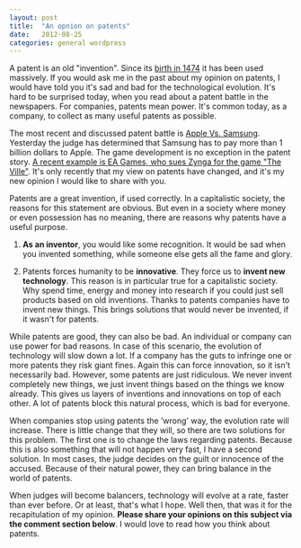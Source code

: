 ```yaml
---
layout: post
title:  "An opnion on patents"
date:   2012-08-25
categories: general wordpress
---
```


A patent is an old "invention". Since its [birth in 1474](http://en.wikipedia.org/wiki/History_of_patent_law) it has been used massively. If you would ask me in the past about my opinion on patents, I would have told you it's sad and bad for the technological evolution. It's hard to be surprised today, when you read about a patent battle in the newspapers. For companies, patents mean power.  It's common today, as a company, to collect as many useful patents as possible.

The most recent and discussed patent battle is [Apple Vs. Samsung](http://news.cnet.com/2702-13579_3-1593.html). Yesterday the judge has determined that Samsung has to pay more than 1 billion dollars to Apple. The game development is no exception in the patent story. [A recent example is EA Games, who sues Zynga for the game "The Ville"](http://www.ea.com/news/eamaxis-sue-zynga-for-copyright-infringement). It's only recently that my view on patents have changed, and it's my new opinion I would like to share with you.

Patents are a great invention, if used correctly. In a capitalistic society, the reasons for this statement are obvious. But even in a society where money or even possession has no meaning, there are reasons why patents have a useful purpose.

1. **As an inventor**, you would like some recognition. It would be sad when you invented something, while someone else gets all the fame and glory.

2. Patents forces humanity to be **innovative**. They force us to **invent new technology**. This reason is in particular true for a capitalistic society. Why spend time, energy and money into research if you could just sell products based on old inventions. Thanks to patents companies have to invent new things. This brings solutions that would never be invented, if it wasn't for patents.

While patents are good, they can also be bad. An individual or company can use power for bad reasons. In case of this scenario, the evolution of technology will slow down a lot. If a company has the guts to infringe one or more patents they risk giant fines. Again this can force innovation, so it isn't necessarily bad. However, some patents are just ridiculous. We never invent completely new things, we just invent things based on the things we know already. This gives us layers of inventions and innovations on top of each other. A lot of patents block this natural process, which is bad for everyone.

When companies stop using patents the ‘wrong' way, the evolution rate will increase. There is little change that they will, so there are two solutions for this problem. The first one is to change the laws regarding patents. Because this is also something that will not happen very fast, I have a second solution. In most cases, the judge decides on the guilt or innocence of the accused. Because of their natural power, they can bring balance in the world of patents.

When judges will become balancers, technology will evolve at a rate, faster than ever before. Or at least, that's what I hope. Well then, that was it for the recapitulation of my opinion. **Please share your opinions on this subject via the comment section below**. I would love to read how you think about patents.